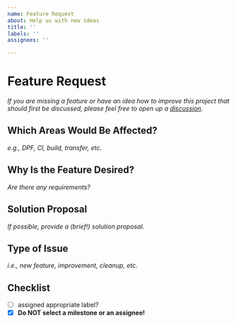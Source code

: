 ```yaml
---
name: Feature Request
about: Help us with new ideas
title: ''
labels: ''
assignees: ''

---
```


# Feature Request

_If you are missing a feature or have an idea how to improve this project that should first be discussed, please feel free to open up a [discussion](https://github.com/eclipse-dataspaceconnector/DataSpaceConnector/discussions/categories/ideas)._

## Which Areas Would Be Affected?
_e.g., DPF, CI, build, transfer, etc._

## Why Is the Feature Desired?
_Are there any requirements?_

## Solution Proposal
_If possible, provide a (brief!) solution proposal._

## Type of Issue
_i.e., new feature, improvement, cleanup, etc._

## Checklist

- [ ] assigned appropriate label?
- [x] **Do NOT select a milestone or an assignee!**
